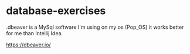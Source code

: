# database-exercises

.dbeaver is a MySql software I'm using on my os (Pop_OS) it works better for me than Intellij Idea.

https://dbeaver.io/
